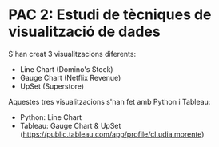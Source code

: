 # **PAC 2: Estudi de tècniques de visualització de dades**

S'han creat 3 visualitzacions diferents:
- Line Chart (Domino's Stock)
- Gauge Chart (Netflix Revenue)
- UpSet (Superstore)

Aquestes tres visualitzacions s'han fet amb Python i Tableau:
- Python: Line Chart 
- Tableau: Gauge Chart & UpSet (https://public.tableau.com/app/profile/cl.udia.morente)
